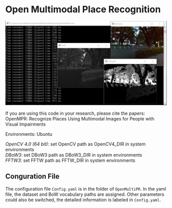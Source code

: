 # Open Multimodal Place Recognition
![avatar](GUI.PNG)

If you are using this code in your research, please cite the papers:\
OpenMPR: Recognize Places Using Multimodal Images for People with Visual Impairments

Environments: Ubuntu

*OpenCV 4.0 (64 bit)*: set OpenCV path as OpenCV4_DIR in system environments\
*DBoW3*: set DBoW3 path as DBoW3_DIR in system environments\
*FFTW3*: set FFTW path as FFTW_DIR in system environments


## Conguration File
The configuration file `Config.yaml` is in the folder of `OpenMultiPR`. In the yaml file, the dataset and BoW vocabulary paths are assigned. Other parameters could also be switched, the detailed information is labeled in `Config.yaml`. 